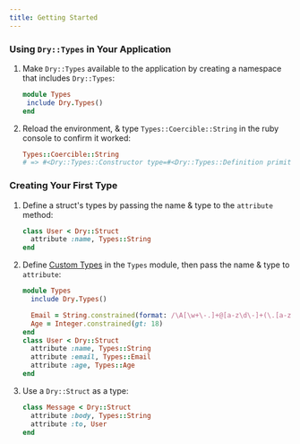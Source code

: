```yaml
---
title: Getting Started
---
```


### Using `Dry::Types` in Your Application

1. Make `Dry::Types` available to the application by creating a namespace that includes `Dry::Types`:

   ```ruby
   module Types
    include Dry.Types()
   end
   ```

2. Reload the environment, & type `Types::Coercible::String` in the ruby console to confirm it worked:

   ```ruby
   Types::Coercible::String
   # => #<Dry::Types::Constructor type=#<Dry::Types::Definition primitive=String options={}>>
   ```

### Creating Your First Type

1. Define a struct's types by passing the name & type to the `attribute` method:

   ```ruby
   class User < Dry::Struct
     attribute :name, Types::String
   end
   ```

2. Define [Custom Types](//page/custom-types) in the `Types` module, then pass the name & type to `attribute`:

   ```ruby
   module Types
     include Dry.Types()

     Email = String.constrained(format: /\A[\w+\-.]+@[a-z\d\-]+(\.[a-z]+)*\.[a-z]+\z/i)
     Age = Integer.constrained(gt: 18)
   end
   class User < Dry::Struct
     attribute :name, Types::String
     attribute :email, Types::Email
     attribute :age, Types::Age
   end
   ```

3. Use a `Dry::Struct` as a type:

   ```ruby
   class Message < Dry::Struct
     attribute :body, Types::String
     attribute :to, User
   end
   ```
